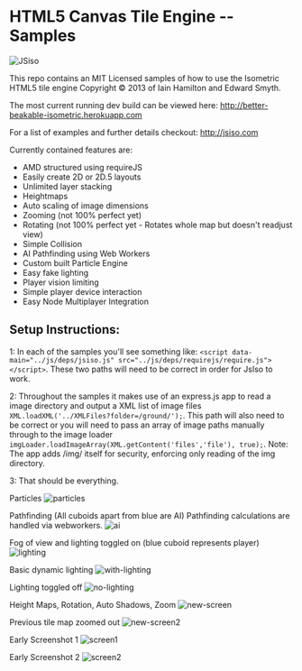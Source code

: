HTML5 Canvas Tile Engine -- Samples
=========

![JSiso](http://jsiso.com/jsiso.png)


This repo contains an MIT Licensed samples of how to use the Isometric HTML5 tile engine 
Copyright © 2013 of Iain Hamilton and Edward Smyth.

The most current running dev build can be viewed here: http://better-beakable-isometric.herokuapp.com

For a list of examples and further details checkout: http://jsiso.com

Currently contained features are:
  - AMD structured using requireJS 
  - Easily create 2D or 2D.5 layouts
  - Unlimited layer stacking
  - Heightmaps
  - Auto scaling of image dimensions
  - Zooming (not 100% perfect yet)
  - Rotating (not 100% perfect yet - Rotates whole map but doesn't readjust view)
  - Simple Collision
  - AI Pathfinding using Web Workers
  - Custom built Particle Engine
  - Easy fake lighting
  - Player vision limiting
  - Simple player device interaction
  - Easy Node Multiplayer Integration

Setup Instructions:
-------------

1: In each of the samples you'll see something like: ```<script data-main="../js/deps/jsiso.js" src="../js/deps/requirejs/require.js"></script>```. These two paths will need to be correct in order for JsIso to work.

2: Throughout the samples it makes use of an express.js app to read a image directory and output a XML list of image files``` XML.loadXML('../XMLFiles?folder=/ground/');```. This path will also need to be correct or you will need to pass an array of image paths manually through to the image loader ```imgLoader.loadImageArray(XML.getContent('files','file'), true);```. Note: The app adds /img/ itself for security, enforcing only reading of the img directory.

3: That should be everything.


Particles
![particles](https://f.cloud.github.com/assets/1159739/1322878/ca65cd72-3453-11e3-97f6-c6b0243787b0.png)


Pathfinding (All cuboids apart from blue are AI)
Pathfinding calculations are handled via webworkers.
![ai](https://f.cloud.github.com/assets/1159739/1286661/31621fbc-2fdb-11e3-9e7a-39436670d4ba.png)


Fog of view and lighting toggled on (blue cuboid represents player)
![lighting](https://f.cloud.github.com/assets/1159739/1278363/757498b4-2f0f-11e3-97af-5e5042679270.png)


Basic dynamic lighting
![with-lighting](https://f.cloud.github.com/assets/1159739/1277738/28d797b8-2edd-11e3-95f8-4e6177eb81bd.png)

Lighting toggled off
![no-lighting](https://f.cloud.github.com/assets/1159739/1277736/0fb64586-2edd-11e3-8a73-43645830401c.png)



Height Maps, Rotation, Auto Shadows, Zoom
![new-screen](https://f.cloud.github.com/assets/1159739/1273886/fd76d006-2d5c-11e3-8dde-f9d83eba639b.png)


Previous tile map zoomed out
![new-screen2](https://f.cloud.github.com/assets/1159739/1273894/d760ad64-2d5d-11e3-9bf2-77319cce1fc6.png)



Early Screenshot 1
![screen1](https://f.cloud.github.com/assets/1159739/1267397/a8c33f7a-2cb9-11e3-8d82-2b5ec4c5f2aa.png)

Early Screenshot 2 
![screen2](https://f.cloud.github.com/assets/1159739/1267395/94e0ea16-2cb9-11e3-9726-86f312bca9f9.png)




